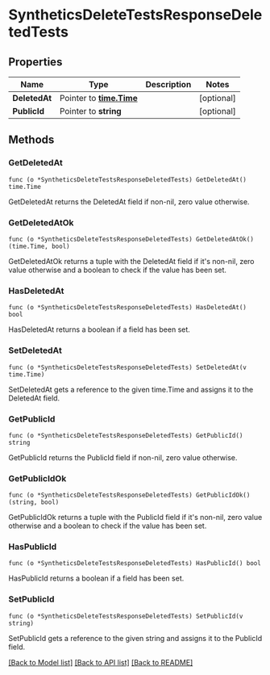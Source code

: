 # SyntheticsDeleteTestsResponseDeletedTests

## Properties

Name | Type | Description | Notes
------------ | ------------- | ------------- | -------------
**DeletedAt** | Pointer to [**time.Time**](time.Time.md) |  | [optional] 
**PublicId** | Pointer to **string** |  | [optional] 

## Methods

### GetDeletedAt

`func (o *SyntheticsDeleteTestsResponseDeletedTests) GetDeletedAt() time.Time`

GetDeletedAt returns the DeletedAt field if non-nil, zero value otherwise.

### GetDeletedAtOk

`func (o *SyntheticsDeleteTestsResponseDeletedTests) GetDeletedAtOk() (time.Time, bool)`

GetDeletedAtOk returns a tuple with the DeletedAt field if it's non-nil, zero value otherwise
and a boolean to check if the value has been set.

### HasDeletedAt

`func (o *SyntheticsDeleteTestsResponseDeletedTests) HasDeletedAt() bool`

HasDeletedAt returns a boolean if a field has been set.

### SetDeletedAt

`func (o *SyntheticsDeleteTestsResponseDeletedTests) SetDeletedAt(v time.Time)`

SetDeletedAt gets a reference to the given time.Time and assigns it to the DeletedAt field.

### GetPublicId

`func (o *SyntheticsDeleteTestsResponseDeletedTests) GetPublicId() string`

GetPublicId returns the PublicId field if non-nil, zero value otherwise.

### GetPublicIdOk

`func (o *SyntheticsDeleteTestsResponseDeletedTests) GetPublicIdOk() (string, bool)`

GetPublicIdOk returns a tuple with the PublicId field if it's non-nil, zero value otherwise
and a boolean to check if the value has been set.

### HasPublicId

`func (o *SyntheticsDeleteTestsResponseDeletedTests) HasPublicId() bool`

HasPublicId returns a boolean if a field has been set.

### SetPublicId

`func (o *SyntheticsDeleteTestsResponseDeletedTests) SetPublicId(v string)`

SetPublicId gets a reference to the given string and assigns it to the PublicId field.


[[Back to Model list]](../README.md#documentation-for-models) [[Back to API list]](../README.md#documentation-for-api-endpoints) [[Back to README]](../README.md)


